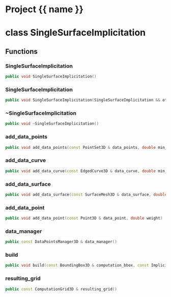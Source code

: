<script setup>
import {useRoute} from 'vitepress'
const {path} = useRoute()
const tokens = path.split('/')
const words = tokens[2].split('-');
for (let i = 0; i < words.length; i++) {
    words[i] = words[i].charAt(0).toUpperCase() + words[i].slice(1);
    words[i] = words[i].replace('geode', 'Geode')
}
const name = words.join('-');
</script>
# Project {{ name }}

# class SingleSurfaceImplicitation


## Functions

### SingleSurfaceImplicitation

```cpp
public void SingleSurfaceImplicitation()
```


### SingleSurfaceImplicitation

```cpp
public void SingleSurfaceImplicitation(SingleSurfaceImplicitation && other)
```


### ~SingleSurfaceImplicitation

```cpp
public void ~SingleSurfaceImplicitation()
```


### add_data_points

```cpp
public void add_data_points(const PointSet3D & data_points, double min_distance, double weight)
```


### add_data_curve

```cpp
public void add_data_curve(const EdgedCurve3D & data_curve, double min_distance, double weight)
```


### add_data_surface

```cpp
public void add_data_surface(const SurfaceMesh3D & data_surface, double min_distance, double weight)
```


### add_data_point

```cpp
public void add_data_point(const Point3D & data_point, double weight)
```


### data_manager

```cpp
public const DataPointsManager3D & data_manager()
```


### build

```cpp
public void build(const BoundingBox3D & computation_bbox, const ImplicitationParameters & computation_parameters)
```


### resulting_grid

```cpp
public const ComputationGrid3D & resulting_grid()
```





